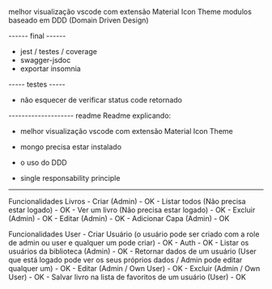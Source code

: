 melhor visualização vscode com extensão Material Icon Theme
modulos baseado em DDD (Domain Driven Design)

------ final ------
- jest / testes / coverage
- swagger-jsdoc
- exportar insomnia


----- testes -----
- não esquecer de verificar status code retornado

-------------------- readme
Readme explicando:
- melhor visualização vscode com extensão Material Icon Theme
- mongo precisa estar instalado

- o uso do DDD
- single responsability principle


-----
Funcionalidades Livros
    - Criar (Admin) - OK
    - Listar todos (Não precisa estar logado) - OK
    - Ver um livro (Não precisa estar logado) - OK
    - Excluir (Admin) - OK
    - Editar (Admin) - OK
    - Adicionar Capa (Admin) - OK


Funcionalidades User
    - Criar Usuário (o usuário pode ser criado com a role de admin ou user e qualquer um pode criar) - OK
    - Auth - OK
    - Listar os usuários da biblioteca (Admin) - OK
    - Retornar dados de um usuário (User que está logado pode ver os seus próprios dados / Admin pode editar qualquer um) - OK
    - Editar (Admin / Own User) - OK
    - Excluir (Admin / Own User) - OK
    - Salvar livro na lista de favoritos de um usuário (User) - OK




